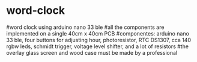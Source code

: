# word-clock
#word clock using arduino nano 33 ble
#all the components are implemented on a single 40cm x 40cm PCB
#componentes: arduino nano 33 ble, four buttons for adjusting hour, photoresistor, RTC DS1307, cca 140 rgbw leds, schmidt trigger, voltage level shifter, and a lot of resistors
#the overlay glass screen and wood case must be made by a professional
